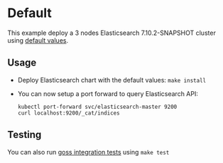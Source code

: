 # Default

This example deploy a 3 nodes Elasticsearch 7.10.2-SNAPSHOT cluster using
[default values][].


## Usage

* Deploy Elasticsearch chart with the default values: `make install`

* You can now setup a port forward to query Elasticsearch API:

  ```
  kubectl port-forward svc/elasticsearch-master 9200
  curl localhost:9200/_cat/indices
  ```


## Testing

You can also run [goss integration tests][] using `make test`


[goss integration tests]: https://github.com/elastic/helm-charts/tree/7.10/elasticsearch/examples/default/test/goss.yaml
[default values]: https://github.com/elastic/helm-charts/tree/7.10/elasticsearch/values.yaml
